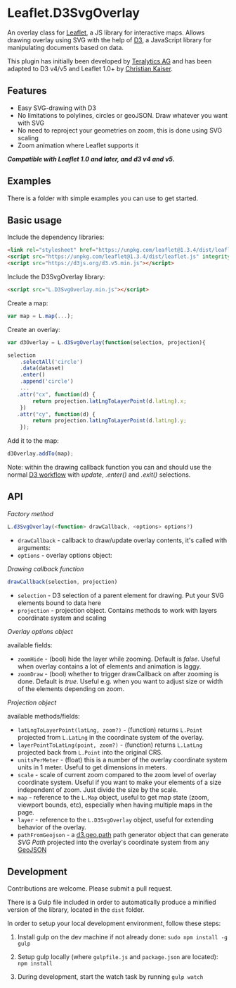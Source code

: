 # Leaflet.D3SvgOverlay

An overlay class for [Leaflet](http://leafletjs.com), a JS library for interactive maps.  Allows drawing overlay using SVG with the help of [D3](http://d3js.org), a JavaScript library for manipulating documents based on data.

This plugin has initially been developed by [Teralytics AG](https://github.com/teralytics/Leaflet.D3SvgOverlay) and has been adapted to D3 v4/v5 and Leaflet 1.0+ by [Christian Kaiser](https://github.com/christiankaiser).

## Features

 * Easy SVG-drawing with D3
 * No limitations to polylines, circles or geoJSON. Draw whatever you want with SVG
 * No need to reproject your geometries on zoom, this is done using SVG scaling
 * Zoom animation where Leaflet supports it

___Compatible with Leaflet 1.0 and later, and d3 v4 and v5.___


## Examples

There is a folder with simple examples you can use to get started.

## Basic usage

Include the dependency libraries:

```html
<link rel="stylesheet" href="https://unpkg.com/leaflet@1.3.4/dist/leaflet.css" integrity="sha512-puBpdR0798OZvTTbP4A8Ix/l+A4dHDD0DGqYW6RQ+9jxkRFclaxxQb/SJAWZfWAkuyeQUytO7+7N4QKrDh+drA==" crossorigin=""/>
<script src="https://unpkg.com/leaflet@1.3.4/dist/leaflet.js" integrity="sha512-nMMmRyTVoLYqjP9hrbed9S+FzjZHW5gY1TWCHA5ckwXZBadntCNs8kEqAWdrb9O7rxbCaA4lKTIWjDXZxflOcA==" crossorigin=""></script>
<script src="https://d3js.org/d3.v5.min.js"></script>
```

Include the D3SvgOverlay library:

```html
<script src="L.D3SvgOverlay.min.js"></script>
```

Create a map:

```javascript
var map = L.map(...);
```

Create an overlay:

```javascript
var d3Overlay = L.d3SvgOverlay(function(selection, projection){

selection
	.selectAll('circle')
	.data(dataset)
	.enter()
	.append('circle')
	...
   .attr("cx", function(d) { 
   		return projection.latLngToLayerPoint(d.latLng).x;
   	})
   .attr("cy", function(d) { 
   		return projection.latLngToLayerPoint(d.latLng).y;
   	});
```

Add it to the map:

```javascript
d3Overlay.addTo(map);
```

Note: within the drawing callback function you can and should use the normal [D3 workflow](https://github.com/d3/d3/blob/master/API.md#selections-d3-selection) with *update*, *.enter()* and *.exit()* selections.

## API

*Factory method*

```javascript
L.d3SvgOverlay(<function> drawCallback, <options> options?)
```

 * `drawCallback`  - callback to draw/update overlay contents, it's called with arguments:
 * `options`  - overlay options object:
 
 
*Drawing callback function*

```javascript
drawCallback(selection, projection)
```
 
 * `selection`   - D3 selection of a parent element for drawing. Put your SVG elements bound to data here
 * `projection`  - projection object. Contains methods to work with layers coordinate system and scaling
  
*Overlay options object*

available fields:

 * `zoomHide`   - (bool) hide the layer while zooming. Default is *false*. Useful when overlay contains a lot of elements and animation is laggy.
 * `zoomDraw`   - (bool) whether to trigger drawCallback on after zooming is done. Default is *true*. Useful e.g. when you want to adjust size or width of the elements depending on zoom.

*Projection object*

available methods/fields:

 * `latLngToLayerPoint(latLng, zoom?)`   - (function) returns `L.Point` projected from `L.LatLng` in the coordinate system of the overlay.
 * `layerPointToLatLng(point, zoom?)`    - (function) returns `L.LatLng` projected back from `L.Point` into the original CRS.
 * `unitsPerMeter`    - (float) this is a number of the overlay coordinate system units in 1 meter. Useful to get dimensions in meters.
 * `scale`  - scale of current zoom compared to the zoom level of overlay coordinate system. Useful if you want to make your elements of a size independent of zoom. Just divide the size by the scale.
 * `map`    - reference to the `L.Map` object, useful to get map state (zoom, viewport bounds, etc), especially when having multiple maps in the page.
 * `layer`  - reference to the `L.D3SvgOverlay` object, useful for extending behavior of the overlay.
 * `pathFromGeojson` - a [d3.geo.path](https://github.com/mbostock/d3/wiki/Geo-Paths#path) path generator object that can generate _SVG Path_ projected into the overlay's coordinate system from any [GeoJSON](http://geojson.org/)


## Development

Contributions are welcome. Please submit a pull request.

There is a Gulp file included in order to automatically produce a minified version of the library, located in the `dist` folder.

In order to setup your local development environment, follow these steps:

1. Install gulp on the dev machine if not already done:  ```sudo npm install -g gulp```
	
2. Setup gulp locally (where `gulpfile.js` and `package.json` are
located):  ```npm install```  

3. During development, start the watch task by running ```gulp watch```
